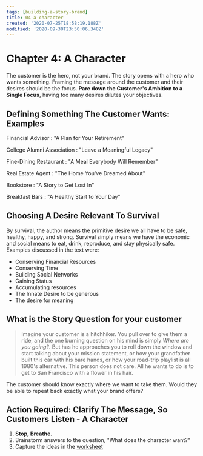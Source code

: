 ```yaml
---
tags: [building-a-story-brand]
title: 04-a-character
created: '2020-07-25T18:58:19.188Z'
modified: '2020-09-30T23:50:06.348Z'
---
```


# Chapter 4: A Character

The customer is the hero, not your brand. The story opens with a hero who wants something.  Framing the message around the customer and their desires should be the focus. **Pare down the Customer's Ambition to a Single Focus**, having too many desires dilutes your objectives.

## Defining Something The Customer Wants: Examples

Financial Advisor
: "A Plan for Your Retirement"

College Alumni Association
: "Leave a Meaningful Legacy"

Fine-Dining Restaurant
: "A Meal Everybody Will Remember"

Real Estate Agent
: "The Home You've Dreamed About"

Bookstore
: "A Story to Get Lost In"

Breakfast Bars
: "A Healthy Start to Your Day"

## Choosing A Desire Relevant To Survival

By survival, the author means the primitive desire we all have to be safe, healthy, happy, and strong.  Survival simply means we have the economic and social means to eat, drink, reproduce, and stay physically safe.  Examples discussed in the text were:

- Conserving Financial Resources
- Conserving Time
- Building Social Networks
- Gaining Status
- Accumulating resources
- The Innate Desire to be generous
- The desire for meaning

## What is the Story Question for your customer

> Imagine your customer is a hitchhiker.  You pull over to give them a ride, and the one burning question on his mind is simply _Where are you going?_.  But has he approaches you to roll down the window and start talking about your mission statement, or how your grandfather built this car with his bare hands, or how your road-trip playlist is all 1980's alternative.  This person does not care.  All he wants to do is to get to San Francisco with a flower in his hair.

The customer should know exactly where we want to take them.  Would they be able to repeat back exactly what your brand offers?

## Action Required: Clarify The Message, So Customers Listen - A Character

1. **Stop, Breathe.**
2. Brainstorm answers to the question, "What does the character want?"
3. Capture the ideas in the [worksheet](./building-a-storybrand-worksheet.pdf)
